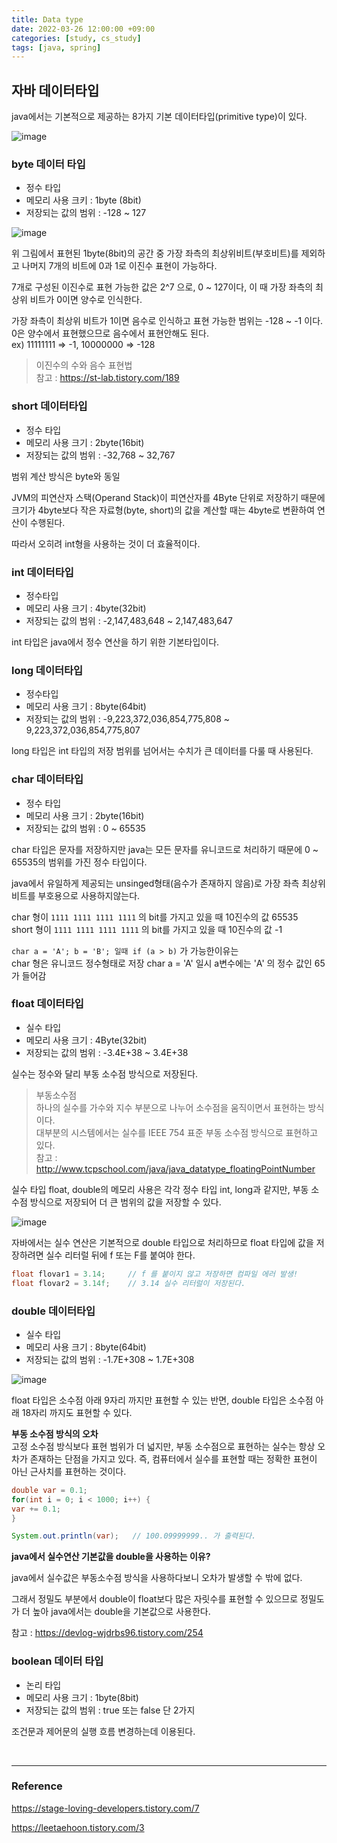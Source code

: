 ```yaml
---
title: Data type
date: 2022-03-26 12:00:00 +09:00
categories: [study, cs_study]
tags: [java, spring]     
---
```

## 자바 데이터타입
java에서는 기본적으로 제공하는 8가지 기본 데이터타입(primitive type)이 있다.

![image](https://user-images.githubusercontent.com/70622731/160238745-9dd015bb-cba4-49e0-851a-a9414aaf6686.png)

### byte 데이터 타입
- 정수 타입
- 메모리 사용 크키 : 1byte (8bit)
- 저장되는 값의 범위 : -128 ~ 127

![image](https://user-images.githubusercontent.com/70622731/160238758-9b5484a8-7c88-4b09-bca6-a2175f2589ef.png)

위 그림에서 표현된 1byte(8bit)의 공간 중 가장 좌측의 최상위비트(부호비트)를 제외하고 나머지 7개의 비트에 0과 1로 이진수 표현이 가능하다.

7개로 구성된 이진수로 표현 가능한 값은 2^7 으로, 0 ~ 127이다, 이 때 가장 좌측의 최상위 비트가 0이면 양수로 인식한다.

가장 좌측이 최상위 비트가 1이면 음수로 인식하고 표현 가능한 범위는 -128 ~ -1 이다. 0은 양수에서 표현했으므로 음수에서 표현안해도 된다.  
ex) 11111111 => -1, 10000000 => -128

> 이진수의 수와 음수 표현법  
> 참고 : https://st-lab.tistory.com/189

### short 데이터타입

- 정수 타입
- 메모리 사용 크기 : 2byte(16bit)
- 저장되는 값의 범위 : -32,768 ~ 32,767

범위 계산 방식은 byte와 동일

JVM의 피연산자 스택(Operand Stack)이 피연산자를 4Byte 단위로 저장하기 때문에 크기가 4byte보다 작은 자료형(byte, short)의 값을 계산할 때는 4byte로 변환하여 연산이 수행된다.

따라서 오히려 int형을 사용하는 것이 더 효율적이다.

### int 데이터타입

- 정수타입
- 메모리 사용 크기 : 4byte(32bit)
- 저장되는 값의 범위 : -2,147,483,648 ~ 2,147,483,647

int 타입은 java에서 정수 연산을 하기 위한 기본타입이다.

### long 데이터타입

- 정수타입
- 메모리 사용 크기 : 8byte(64bit)
- 저장되는 값의 범위 :  -9,223,372,036,854,775,808 ~ 9,223,372,036,854,775,807

long 타입은 int 타입의 저장 범위를 넘어서는 수치가 큰 데이터를 다룰 때 사용된다.

### char 데이터타입

- 정수 타입
- 메모리 사용 크기 : 2byte(16bit)
- 저장되는 값의 범위 : 0 ~ 65535

char 타입은 문자를 저장하지만 java는 모든 문자를 유니코드로 처리하기 때문에 0 ~ 65535의 범위를 가진 정수 타입이다.

java에서 유일하게 제공되는 unsinged형태(음수가 존재하지 않음)로 가장 좌측 최상위 비트를 부호용으로 사용하지않는다.

char 형이 `1111 1111 1111 1111` 의 bit를 가지고 있을 때 10진수의 값 65535  
short 형이 `1111 1111 1111 1111` 의 bit를 가지고 있을 때 10진수의 값 -1

`char a = 'A'; b = 'B'; 일때 if (a > b)` 가 가능한이유는  
char 형은 유니코드 정수형태로 저장 char a = 'A' 일시 a변수에는 'A' 의 정수 값인 65가 들어감

### float 데이터타입

- 실수 타입
- 메모리 사용 크기 : 4Byte(32bit)
- 저장되는 값의 범위 : -3.4E+38 ~ 3.4E+38

실수는 정수와 달리 부동 소수점 방식으로 저장된다.

> 부동소수점  
> 하나의 실수를 가수와 지수 부분으로 나누어 소수점을 움직이면서 표현하는 방식이다.  
> 대부분의 시스템에서는 실수를 IEEE 754 표준 부동 소수점 방식으로 표현하고 있다.  
> 참고 : http://www.tcpschool.com/java/java_datatype_floatingPointNumber

실수 타입 float, double의 메모리 사용은 각각 정수 타입 int, long과 같지만, 부동 소수점 방식으로 저장되어 더 큰 범위의 값을 저장할 수 있다.

![image](https://user-images.githubusercontent.com/70622731/160238782-0efb9702-da1a-400d-94e7-06c26994d381.png)

자바에서는 실수 연산은 기본적으로 double 타입으로 처리하므로 float 타입에 값을 저장하려면 실수 리터럴 뒤에 f 또는 F를 붙여야 한다.

```java
float flovar1 = 3.14;     // f 를 붙이지 않고 저장하면 컴파일 에러 발생!
float flovar2 = 3.14f;    // 3.14 실수 리터럴이 저장된다.
```

### double 데이터타입

- 실수 타입
- 메모리 사용 크기 : 8byte(64bit)
- 저장되는 값의 범위 : -1.7E+308 ~ 1.7E+308

![image](https://user-images.githubusercontent.com/70622731/160238797-78ba9722-4049-4dc1-84be-4ad72f1ad7d4.png)

float 타입은 소수점 아래 9자리 까지만 표현할 수 있는 반면, double 타입은 소수점 아래 18자리 까지도 표현할 수 있다.

__부동 소수점 방식의 오차__  
고정 소수점 방식보다 표현 범위가 더 넓지만, 부동 소수점으로 표현하는 실수는 항상 오차가 존재하는 단점을 가지고 있다. 즉, 컴퓨터에서 실수를 표현할 때는 정확한 표현이 아닌 근사치를 표현하는 것이다.
```java
double var = 0.1;
for(int i = 0; i < 1000; i++) {
var += 0.1;
}

System.out.println(var);   // 100.09999999.. 가 출력된다.
```

__java에서 실수연산 기본값을 double을 사용하는 이유?__

java에서 실수값은 부동소수점 방식을 사용하다보니 오차가 발생할 수 밖에 없다.

그래서 정밀도 부분에서 double이 float보다 많은 자릿수를 표현할 수 있으므로 정밀도가 더 높아 java에서는 double을 기본값으로 사용한다.

참고 : https://devlog-wjdrbs96.tistory.com/254

### boolean 데이터 타입

- 논리 타입
- 메모리 사용 크기 : 1byte(8bit)
- 저장되는 값의 범위 : true 또는 false 단 2가지

조건문과 제어문의 실행 흐름 변경하는데 이용된다.


<br>

---

### Reference

https://stage-loving-developers.tistory.com/7

https://leetaehoon.tistory.com/3


